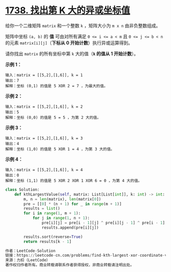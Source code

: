 # [1738. 找出第 K 大的异或坐标值](https://leetcode-cn.com/problems/find-kth-largest-xor-coordinate-value/)

给你一个二维矩阵 `matrix` 和一个整数 `k` ，矩阵大小为 `m x n` 由非负整数组成。

矩阵中坐标 `(a, b)` 的 **值** 可由对所有满足 `0 <= i <= a < m` 且 `0 <= j <= b < n` 的元素 `matrix[i][j]`（**下标从 0 开始计数**）执行异或运算得到。

请你找出 `matrix` 的所有坐标中第 `k` 大的值（**`k` 的值从 1 开始计数**）。

 

**示例 1：**

```
输入：matrix = [[5,2],[1,6]], k = 1
输出：7
解释：坐标 (0,1) 的值是 5 XOR 2 = 7 ，为最大的值。
```

**示例 2：**

```
输入：matrix = [[5,2],[1,6]], k = 2
输出：5
解释：坐标 (0,0) 的值是 5 = 5 ，为第 2 大的值。
```

**示例 3：**

```
输入：matrix = [[5,2],[1,6]], k = 3
输出：4
解释：坐标 (1,0) 的值是 5 XOR 1 = 4 ，为第 3 大的值。
```

**示例 4：**

```
输入：matrix = [[5,2],[1,6]], k = 4
输出：0
解释：坐标 (1,1) 的值是 5 XOR 2 XOR 1 XOR 6 = 0 ，为第 4 大的值。
```



```python
class Solution:
    def kthLargestValue(self, matrix: List[List[int]], k: int) -> int:
        m, n = len(matrix), len(matrix[0])
        pre = [[0] * (n + 1) for _ in range(m + 1)]
        results = list()
        for i in range(1, m + 1):
            for j in range(1, n + 1):
                pre[i][j] = pre[i - 1][j] ^ pre[i][j - 1] ^ pre[i - 1][j - 1] ^ matrix[i - 1][j - 1]
                results.append(pre[i][j])

        results.sort(reverse=True)
        return results[k - 1]

作者：LeetCode-Solution
链接：https://leetcode-cn.com/problems/find-kth-largest-xor-coordinate-value/solution/zhao-chu-di-k-da-de-yi-huo-zuo-biao-zhi-mgick/
来源：力扣（LeetCode）
著作权归作者所有。商业转载请联系作者获得授权，非商业转载请注明出处。
```

